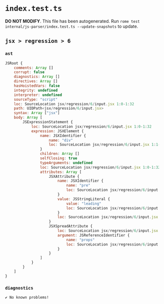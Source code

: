 # `index.test.ts`

**DO NOT MODIFY**. This file has been autogenerated. Run `rome test internal/js-parser/index.test.ts --update-snapshots` to update.

## `jsx > regression > 6`

### `ast`

```javascript
JSRoot {
	comments: Array []
	corrupt: false
	diagnostics: Array []
	directives: Array []
	hasHoistedVars: false
	integrity: undefined
	interpreter: undefined
	sourceType: "script"
	loc: SourceLocation jsx/regression/6/input.jsx 1:0-1:32
	path: UIDPath<jsx/regression/6/input.jsx>
	syntax: Array ["jsx"]
	body: Array [
		JSExpressionStatement {
			loc: SourceLocation jsx/regression/6/input.jsx 1:0-1:32
			expression: JSXElement {
				name: JSXIdentifier {
					name: "div"
					loc: SourceLocation jsx/regression/6/input.jsx 1:1-1:4
				}
				children: Array []
				selfClosing: true
				typeArguments: undefined
				loc: SourceLocation jsx/regression/6/input.jsx 1:0-1:32
				attributes: Array [
					JSXAttribute {
						name: JSXIdentifier {
							name: "pre"
							loc: SourceLocation jsx/regression/6/input.jsx 1:5-1:8
						}
						value: JSStringLiteral {
							value: "leading"
							loc: SourceLocation jsx/regression/6/input.jsx 1:9-1:18
						}
						loc: SourceLocation jsx/regression/6/input.jsx 1:5-1:18
					}
					JSXSpreadAttribute {
						loc: SourceLocation jsx/regression/6/input.jsx 1:19-1:29
						argument: JSReferenceIdentifier {
							name: "props"
							loc: SourceLocation jsx/regression/6/input.jsx 1:23-1:28 (props)
						}
					}
				]
			}
		}
	]
}
```

### `diagnostics`

```
✔ No known problems!

```
